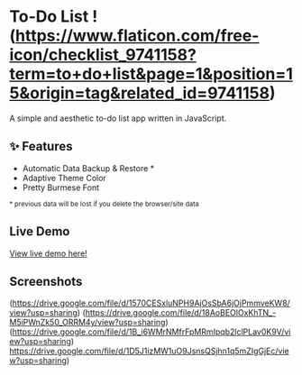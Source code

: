 # To-Do List !(https://www.flaticon.com/free-icon/checklist_9741158?term=to+do+list&page=1&position=15&origin=tag&related_id=9741158)

A simple and aesthetic to-do list app written in JavaScript.

## :sparkles: Features

- Automatic Data Backup & Restore *
- Adaptive Theme Color
- Pretty Burmese Font 

<sub> * previous data will be lost if you delete the browser/site data </sub>


## Live Demo

[View live demo here!](https://todolist1904.netlify.app/)

## Screenshots

(https://drive.google.com/file/d/1570CESxluNPH9AjOsSbA6jOjPmmveKW8/view?usp=sharing)
(https://drive.google.com/file/d/18AoBEOlOxKhTN_-M5iPWnZk50_ORRM4y/view?usp=sharing) 
(https://drive.google.com/file/d/1B_i6WMrNMfrFpMRmIpqb2lclPLav0K9V/view?usp=sharing)
https://drive.google.com/file/d/1D5J1izMW1uO9JsnsQSjhn1q5mZIgGjEc/view?usp=sharing)

